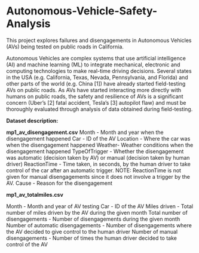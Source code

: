# Autonomous-Vehicle-Safety-Analysis

This project explores failures and disengagements in Autonomous Vehicles (AVs) being tested on public roads in California.

Autonomous Vehicles are complex systems that use artificial intelligence (AI) and machine learning (ML) to integrate mechanical, electronic and computing technologies to make real-time driving decisions. Several states in the USA (e.g. California, Texas,
Nevada, Pennsylvania, and Florida) and other parts of the world (e.g. China [1]) have
already started field-testing AVs on public roads. As AVs have started interacting more
directly with humans on public roads, the safety and resilience of AVs is a significant
concern (Uber’s [2] fatal accident, Tesla’s [3] autopilot flaw) and must be thoroughly
evaluated through analysis of data obtained during field-testing.

**Dataset description:**

**mp1_av_disengagement.csv**
Month - Month and year when the disengagement happened
Car - ID of the AV
Location - Where the car was when the disengagement happened
Weather- Weather conditions when the disengagement happened
TypeOfTrigger - Whether the disengagement was automatic (decision taken by AV) or
manual (decision taken by human driver)
ReactionTime - Time taken, in seconds, by the human driver to take control of the car
after an automatic trigger.
NOTE: ReactionTime is not given for manual disengagements since
it does not involve a trigger by the AV.
Cause - Reason for the disengagement

**mp1_av_totalmiles.csv**

Month - Month and year of AV testing
Car - ID of the AV
Miles driven - Total number of miles driven by the AV during the given month
Total number of disengagements - Number of disengagements during the given month
Number of automatic disengagements - Number of disengagements where the AV decided to give control to the human driver
Number of manual disengagements - Number of times the human driver decided to take control of the AV






